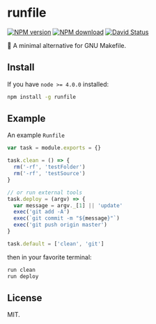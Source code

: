 # runfile

[![NPM version](https://img.shields.io/npm/v/runfile.svg?style=flat-square)](https://www.npmjs.com/package/runfile)
[![NPM download](https://img.shields.io/npm/dm/runfile.svg?style=flat-square)](https://www.npmjs.com/package/runfile)
[![David Status](https://img.shields.io/david/egoist/runfile.svg?style=flat-square)](https://david-dm.org/egoist/runfile)

🚧 A minimal alternative for GNU Makefile.

## Install

If you have `node >= 4.0.0` installed: 

```bash
npm install -g runfile
```

## Example

An example `Runfile`

```javascript
var task = module.exports = {}

task.clean = () => {
  rm('-rf', 'testFolder')
  rm('-rf', 'testSource')
}

// or run external tools
task.deploy = (argv) => {
  var message = argv._[1] || 'update'
  exec('git add -A')
  exec(`git commit -m "${message}"`)
  exec('git push origin master')
}

task.default = ['clean', 'git']
```

then in your favorite terminal:

```bash
run clean
run deploy
```

## License

MIT.
